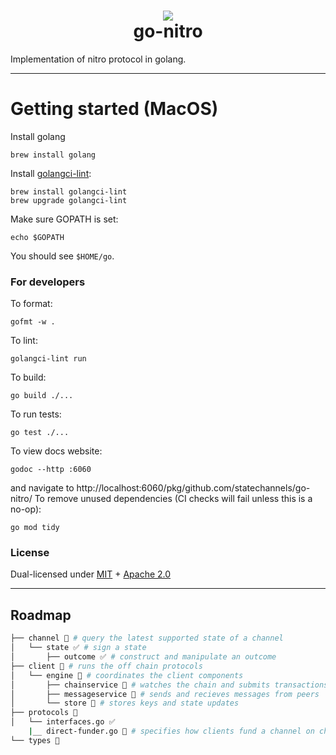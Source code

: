 <h1 align="center">
<div><img src="https://protocol.statechannels.org/img/favicon.ico"><br>
go-nitro
</h1>
Implementation of nitro protocol in golang.

---

# Getting started (MacOS)

Install golang

```
brew install golang
```

Install [golangci-lint](https://golangci-lint.run):

```
brew install golangci-lint
brew upgrade golangci-lint
```

Make sure GOPATH is set:

```
echo $GOPATH
```

You should see `$HOME/go`.

### For developers

To format:

```shell
gofmt -w .
```

To lint:

```shell
golangci-lint run
```

To build:

```shell
go build ./...
```

To run tests:

```shell
go test ./...
```

To view docs website:

```shell
godoc --http :6060
```

and navigate to http://localhost:6060/pkg/github.com/statechannels/go-nitro/
To remove unused dependencies (CI checks will fail unless this is a no-op):

```shell
go mod tidy
```

### License

Dual-licensed under [MIT](https://opensource.org/licenses/MIT) + [Apache 2.0](http://www.apache.org/licenses/LICENSE-2.0)

---

## Roadmap

```bash
├── channel 🚧 # query the latest supported state of a channel
│   └── state ✅ # sign a state
│       ├── outcome ✅ # construct and manipulate an outcome
├── client 🚧 # runs the off chain protocols
│   └── engine 🚧 # coordinates the client components
│       ├── chainservice 🚧 # watches the chain and submits transactions
│       ├── messageservice 🚧 # sends and recieves messages from peers
│       └── store 🚧 # stores keys and state updates
├── protocols 🚧
│   └── interfaces.go ✅
    |__ direct-funder.go 🚧 # specifies how clients fund a channel on chain
└── types 🚧
```
